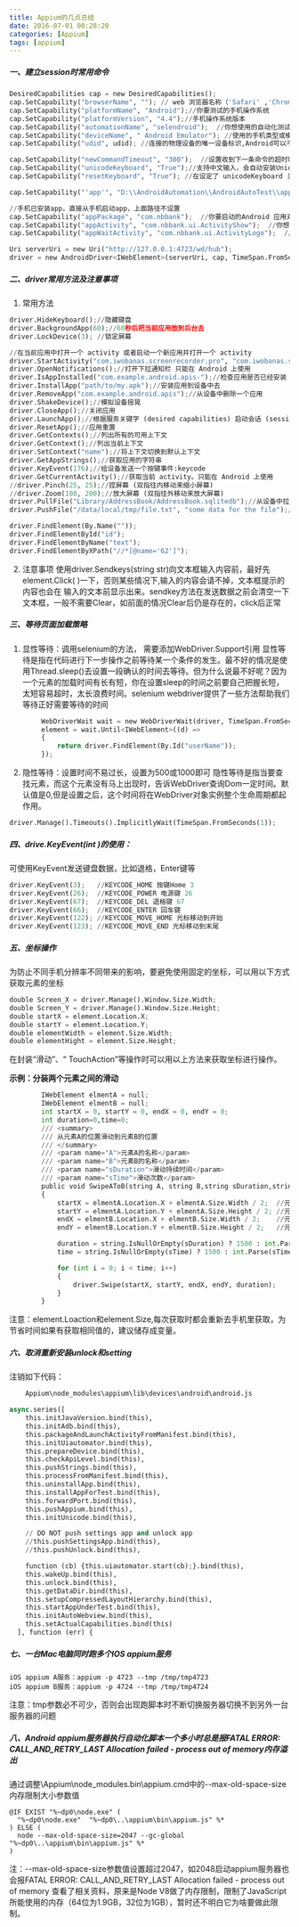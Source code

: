 ```yaml
---
title: Appium的几点总结
date: 2016-07-01 00:28:20
categories: [Appium]
tags: [appium]
---
```


##### 一、建立session时常用命令
```` python
DesiredCapabilities cap = new DesiredCapabilities();
cap.SetCapability("browserName", ""); // web 浏览器名称（'Safari' ,'Chrome'等）。如果对应用进行自动化测试，这个关键字的值应为空。
cap.SetCapability("platformName", "Android");//你要测试的手机操作系统
cap.SetCapability("platformVersion", "4.4");//手机操作系统版本
cap.SetCapability("automationName", "selendroid");  //你想使用的自动化测试引擎：Appium (默认) 或 Selendroid
cap.SetCapability("deviceName", " Android Emulator"); //使用的手机类型或模拟器类型，真机时输入Android Emulator或者手机型号
cap.SetCapability("udid", udid); //连接的物理设备的唯一设备标识,Android可以不设置

cap.SetCapability("newCommandTimeout", "300");  //设置收到下一条命令的超时时间,超时appium会自动关闭session ,默认60秒
cap.SetCapability("unicodeKeyboard", "True");//支持中文输入，会自动安装Unicode 输入法。默认值为 false
cap.SetCapability("resetKeyboard", "True"); //在设定了 unicodeKeyboard 关键字的 Unicode 测试结束后，重置输入法到原有状态

cap.SetCapability("'app'", "D:\\AndroidAutomation\\AndroidAutoTest\\app\\zhongchou.apk");  //未安装应用时，设置app的路径

//手机已安装app，直接从手机启动app，上面路径不设置
cap.SetCapability("appPackage", "com.nbbank");  //你要启动的Android 应用对应的Activity名称|比如`MainActivity`, `.Settings`|
cap.SetCapability("appActivity", "com.nbbank.ui.ActivityShow");  //你想运行的Android应用的包名
cap.SetCapability("appWaitActivity", "com.nbbank.ui.ActivityLogo");  //你想要等待启动的Android Activity名称|比如`SplashActivity`|

Uri serverUri = new Uri("http://127.0.0.1:4723/wd/hub");
driver = new AndroidDriver<IWebElement>(serverUri, cap, TimeSpan.FromSeconds(180));
````


<!--more-->

##### 二、driver常用方法及注意事项
1. 常用方法
```` python
driver.HideKeyboard();//隐藏键盘
driver.BackgroundApp(60);//60秒后把当前应用放到后台去
driver.LockDevice(3); //锁定屏幕

//在当前应用中打开一个 activity 或者启动一个新应用并打开一个 activity
driver.StartActivity("com.iwobanas.screenrecorder.pro", "com.iwobanas.screenrecorder.RecorderActivity");
driver.OpenNotifications();//打开下拉通知栏 只能在 Android 上使用
driver.IsAppInstalled("com.example.android.apis-");//检查应用是否已经安装
driver.InstallApp("path/to/my.apk");//安装应用到设备中去
driver.RemoveApp("com.example.android.apis");//从设备中删除一个应用
driver.ShakeDevice();//模拟设备摇晃
driver.CloseApp();//关闭应用
driver.LaunchApp();//根据服务关键字 (desired capabilities) 启动会话 (session) 。请注意这必须在设定 autoLaunch=false 关键字时才能生效。这不是用于启动指定的 app/activities
driver.ResetApp();//应用重置
driver.GetContexts();//列出所有的可用上下文
driver.GetContext();//列出当前上下文
driver.SetContext("name");//将上下文切换到默认上下文
driver.GetAppStrings();//获取应用的字符串
driver.KeyEvent(176);//给设备发送一个按键事件:keycode
driver.GetCurrentActivity();//获取当前 activity。只能在 Android 上使用
//driver.Pinch(25, 25);//捏屏幕 (双指往内移动来缩小屏幕)
//driver.Zoom(100, 200);//放大屏幕 (双指往外移动来放大屏幕)
driver.PullFile("Library/AddressBook/AddressBook.sqlitedb");//从设备中拉出文件
driver.PushFile("/data/local/tmp/file.txt", "some data for the file");//推送文件到设备中去

driver.FindElement(By.Name(""));
driver.FindElementById("id");
driver.FindElementByName("text");
driver.FindElementByXPath("//*[@name='62']");
````

2. 注意事项
使用driver.Sendkeys(string str)向文本框输入内容前，最好先element.Click( )一下，否则某些情况下,输入的内容会请不掉，文本框提示的内容也会在 输入的文本前显示出来。sendkey方法在发送数据之前会清空一下文本框，一般不需要Clear，如前面的情况Clear后仍是存在的，click后正常

##### 三、等待页面加载策略
1. 显性等待：调用selenium的方法， 需要添加WebDriver.Support引用
    显性等待是指在代码进行下一步操作之前等待某一个条件的发生。最不好的情况是使用Thread.sleep()去设置一段确认的时间去等待。但为什么说最不好呢？因为一个元素的加载时间有长有短，你在设置sleep的时间之前要自己把握长短，太短容易超时，太长浪费时间。selenium webdriver提供了一些方法帮助我们等待正好需要等待的时间
```` python
        WebDriverWait wait = new WebDriverWait(driver, TimeSpan.FromSeconds(10));
        element = wait.Until<IWebElement>((d) =>
        {
            return driver.FindElement(By.Id("userName"));
        });
````

2. 隐性等待：设置时间不易过长，设置为500或1000即可
    隐性等待是指当要查找元素，而这个元素没有马上出现时，告诉WebDriver查询Dom一定时间。默认值是0,但是设置之后，这个时间将在WebDriver对象实例整个生命周期都起作用。
```` python
driver.Manage().Timeouts().ImplicitlyWait(TimeSpan.FromSeconds(1));
````

##### 四、drive.KeyEvent(int )的使用：
可使用KeyEvent发送键盘数据，比如退格，Enter键等
```` python
driver.KeyEvent(3);   //KEYCODE_HOME 按键Home 3
driver.KeyEvent(26);  //KEYCODE_POWER 电源键 26
driver.KeyEvent(67);  //KEYCODE_DEL 退格键 67
driver.KeyEvent(66);  //KEYCODE_ENTER 回车键
driver.KeyEvent(122); //KEYCODE_MOVE_HOME 光标移动到开始
driver.KeyEvent(123); //KEYCODE_MOVE_END 光标移动到末尾
````

##### 五、坐标操作
为防止不同手机分辨率不同带来的影响，要避免使用固定的坐标，可以用以下方式获取元素的坐标
```` python
double Screen_X = driver.Manage().Window.Size.Width;                    //获取手机屏幕宽度
double Screen_Y = driver.Manage().Window.Size.Height;                   //获取手机屏幕高度
double startX = element.Location.X;                                     //获取元素的起点坐标，即元素最左上角点的横坐标
double startY = element.Location.Y;                                     //获取元素的起点坐标，即元素最左上角点的纵坐标
double elementWidth = element.Size.Width;                               //获取元素的宽度
double elementHight = element.Size.Height;                              //获取元素的宽度
````

在封装“滑动”、“ TouchAction”等操作时可以用以上方法来获取坐标进行操作。

**示例：分装两个元素之间的滑动**
```` python
        IWebElement elmentA = null;
        IWebElement elmentB = null;
        int startX = 0, startY = 0, endX = 0, endY = 0;
        int duration=0,time=0;
        /// <summary>
        /// 从元素A的位置滑动到元素B的位置
        /// </summary>
        /// <param name="A">元素A的名称</param>
        /// <param name="B">元素B的名称</param>
        /// <param name="sDuration">滑动持续时间</param>
        /// <param name="sTime">滑动次数</param>
        public void SwipeAToB(string A, string B,string sDuration,string sTime)
        {
            startX = elmentA.Location.X + elmentA.Size.Width / 2;  //元素A的中心横坐标
            startY = elmentA.Location.Y + elmentA.Size.Height / 2; //元素A的中心纵坐标
            endX = elmentB.Location.X + elmentB.Size.Width / 2;    //元素B的中心横坐标
            endY = elmentB.Location.Y + elmentB.Size.Height / 2;   //元素B的中心纵坐标

            duration = string.IsNullOrEmpty(sDuration) ? 1500 : int.Parse(sDuration); //持续时间为空时，默认设置为1500毫秒
            time = string.IsNullOrEmpty(sTime) ? 1500 : int.Parse(sTime); //滑动次数为空时，默认设置为滑动1次

            for (int i = 0; i < time; i++)
            {
                driver.Swipe(startX, startY, endX, endY, duration);
            }
        }
````
注意：element.Loaction和element.Size,每次获取时都会重新去手机里获取，为节省时间如果有获取相同值的，建议储存成变量。

##### 六、取消重新安装unlock和setting
注销如下代码：
```` python
    Appium\node_modules\appium\lib\devices\android\android.js
````

```` python
async.series([
    this.initJavaVersion.bind(this),
    this.initAdb.bind(this),
    this.packageAndLaunchActivityFromManifest.bind(this),
    this.initUiautomator.bind(this),
    this.prepareDevice.bind(this),
    this.checkApiLevel.bind(this),
    this.pushStrings.bind(this),
    this.processFromManifest.bind(this),
    this.uninstallApp.bind(this),
    this.installAppForTest.bind(this),
    this.forwardPort.bind(this),
    this.pushAppium.bind(this),
    this.initUnicode.bind(this),

    // DO NOT push settings app and unlock app
    //this.pushSettingsApp.bind(this),
    //this.pushUnlock.bind(this),

    function (cb) {this.uiautomator.start(cb);}.bind(this),
    this.wakeUp.bind(this),
    this.unlock.bind(this),
    this.getDataDir.bind(this),
    this.setupCompressedLayoutHierarchy.bind(this),
    this.startAppUnderTest.bind(this),
    this.initAutoWebview.bind(this),
    this.setActualCapabilities.bind(this)
  ], function (err) {
````

##### 七、一台Mac电脑同时跑多个IOS appium服务
```
iOS appium A服务：appium -p 4723 --tmp /tmp/tmp4723
iOS appium B服务：appium -p 4724 --tmp /tmp/tmp4724
```
注意：tmp参数必不可少，否则会出现跑脚本时不断切换服务器切换不到另外一台服务器的问题

##### 八、Android appium服务器执行自动化脚本一个多小时总是报FATAL ERROR: CALL_AND_RETRY_LAST Allocation failed - process out of memory内存溢出
通过调整\Appium\node_modules.bin\appium.cmd中的--max-old-space-size内存限制大小参数值
```
@IF EXIST "%~dp0\node.exe" (
  "%~dp0\node.exe"  "%~dp0\..\appium\bin\appium.js" %*
) ELSE (
  node --max-old-space-size=2047 --gc-global  "%~dp0\..\appium\bin\appium.js" %*
)
```
注：--max-old-space-size参数值设置超过2047，如2048启动appium服务器也会报FATAL ERROR: CALL_AND_RETRY_LAST Allocation failed - process out of memory
查看了相关资料，原来是Node V8做了内存限制，限制了JavaScript所能使用的内存（64位为1.9GB，32位为1GB），暂时还不明白它为啥要做此限制。